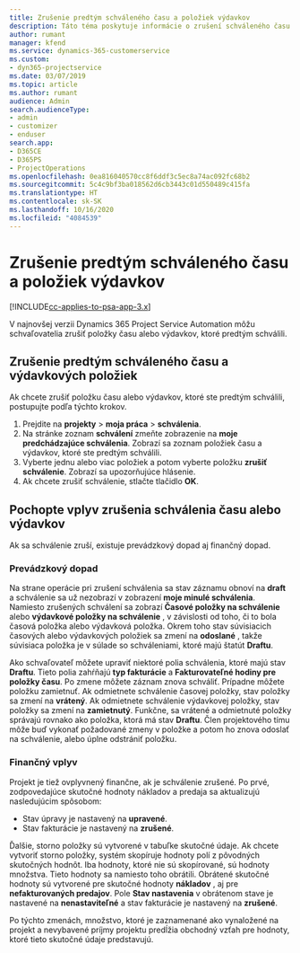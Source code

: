 ```yaml
---
title: Zrušenie predtým schváleného času a položiek výdavkov
description: Táto téma poskytuje informácie o zrušení schváleného času projektu a nákladov transakcie.
author: rumant
manager: kfend
ms.service: dynamics-365-customerservice
ms.custom:
- dyn365-projectservice
ms.date: 03/07/2019
ms.topic: article
ms.author: rumant
audience: Admin
search.audienceType:
- admin
- customizer
- enduser
search.app:
- D365CE
- D365PS
- ProjectOperations
ms.openlocfilehash: 0ea816040570cc8f6ddf3c5ec8a74ac092fc68b2
ms.sourcegitcommit: 5c4c9bf3ba018562d6cb3443c01d550489c415fa
ms.translationtype: HT
ms.contentlocale: sk-SK
ms.lasthandoff: 10/16/2020
ms.locfileid: "4084539"
---
```

# <a name="cancel-previously-approved-time-or-expense-entries"></a>Zrušenie predtým schváleného času a položiek výdavkov

[!INCLUDE[cc-applies-to-psa-app-3.x](../includes/cc-applies-to-psa-app-3x.md)]

V najnovšej verzii Dynamics 365 Project Service Automation môžu schvaľovatelia zrušiť položky času alebo výdavkov, ktoré predtým schválili.

## <a name="cancel-a-previously-approved-time-or-expense-entry"></a>Zrušenie predtým schváleného času a výdavkových položiek

Ak chcete zrušiť položku času alebo výdavkov, ktoré ste predtým schválili, postupujte podľa týchto krokov.

1. Prejdite na **projekty** \> **moja práca** \> **schválenia**.
2. Na stránke zoznam **schválení** zmeňte zobrazenie na **moje predchádzajúce schválenia**. Zobrazí sa zoznam položiek času a výdavkov, ktoré ste predtým schválili.
3. Vyberte jednu alebo viac položiek a potom vyberte položku **zrušiť schválenie**. Zobrazí sa upozorňujúce hlásenie.
4. Ak chcete zrušiť schválenie, stlačte tlačidlo **OK**.

## <a name="understand-the-impact-of-canceling-a-time-or-expense-entry-approval"></a>Pochopte vplyv zrušenia schválenia času alebo výdavkov

Ak sa schválenie zruší, existuje prevádzkový dopad aj finančný dopad.

### <a name="operational-impact"></a>Prevádzkový dopad

Na strane operácie pri zrušení schválenia sa stav záznamu obnoví na **draft** a schválenie sa už nezobrazí v zobrazení **moje minulé schválenia**. Namiesto zrušených schválení sa zobrazí **Časové položky na schválenie** alebo **výdavkové položky na schválenie** , v závislosti od toho, či to bola časová položka alebo výdavková položka. Okrem toho stav súvisiacich časových alebo výdavkových položiek sa zmení na **odoslané** , takže súvisiaca položka je v súlade so schváleniami, ktoré majú štatút **Draftu**.

Ako schvaľovateľ môžete upraviť niektoré polia schválenia, ktoré majú stav **Draftu**. Tieto polia zahŕňajú **typ fakturácie** a **Fakturovateľné hodiny pre položky času**. Po zmene môžete záznam znova schváliť. Prípadne môžete položku zamietnuť. Ak odmietnete schválenie časovej položky, stav položky sa zmení na **vrátený**. Ak odmietnete schválenie výdavkovej položky, stav položky sa zmení na **zamietnutý**. Funkčne, sa vrátené a odmietnuté položky správajú rovnako ako položka, ktorá má stav **Draftu**. Člen projektového tímu môže buď vykonať požadované zmeny v položke a potom ho znova odoslať na schválenie, alebo úplne odstrániť položku.

### <a name="financial-impact"></a>Finančný vplyv

Projekt je tiež ovplyvnený finančne, ak je schválenie zrušené. Po prvé, zodpovedajúce skutočné hodnoty nákladov a predaja sa aktualizujú nasledujúcim spôsobom:

- Stav úpravy je nastavený na **upravené**.
- Stav fakturácie je nastavený na **zrušené**.

Ďalšie, storno položky sú vytvorené v tabuľke skutočné údaje. Ak chcete vytvoriť storno položky, systém skopíruje hodnoty polí z pôvodných skutočných hodnôt. Iba hodnoty, ktoré nie sú skopírované, sú hodnoty množstva. Tieto hodnoty sa namiesto toho obrátili. Obrátené skutočné hodnoty sú vytvorené pre skutočné hodnoty **nákladov** , aj pre **nefakturovaných predajov**. Pole **Stav nastavenia** v obrátenom stave je nastavené na **nenastaviteľné** a stav fakturácie je nastavený na **zrušené**.

Po týchto zmenách, množstvo, ktoré je zaznamenané ako vynaložené na projekt a nevybavené príjmy projektu predĺžia obchodný vzťah pre hodnoty, ktoré tieto skutočné údaje predstavujú.
